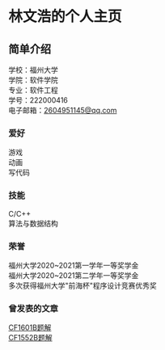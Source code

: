 # 林文浩的个人主页


## 简单介绍
学校：福州大学  \
学院：软件学院  \
专业：软件工程  \
学号：222000416  \
电子邮箱：2604951145@qq.com  

### 爱好
游戏  \
动画  \
写代码  

### 技能
C/C++ \
算法与数据结构 

### 荣誉
福州大学2020\~2021第一学年一等奖学金  \
福州大学2020\~2021第二学年一等奖学金  \
多次获得福州大学"前海杯"程序设计竞赛优秀奖  

### 曾发表的文章
<a href="https://www.luogu.com.cn/blog/SenriAkane/solution-cf1601b">CF1601B题解</a><br/>
<a href="https://www.luogu.com.cn/blog/SenriAkane/solution-cf1552b">CF1552B题解</a><br/>
